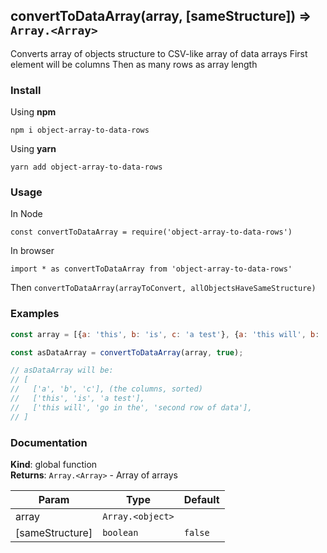 <a name="convertToDataArray"></a>

## convertToDataArray(array, [sameStructure]) ⇒ <code>Array.&lt;Array&gt;</code>

Converts array of objects structure to CSV-like array of data arrays
First element will be columns
Then as many rows as array length

### Install

Using **npm**

`npm i object-array-to-data-rows`

Using **yarn**

`yarn add object-array-to-data-rows`

### Usage

In Node

`const convertToDataArray = require('object-array-to-data-rows')`

In browser

`import * as convertToDataArray from 'object-array-to-data-rows'` 

Then `convertToDataArray(arrayToConvert, allObjectsHaveSameStructure)`

### Examples

```javascript
const array = [{a: 'this', b: 'is', c: 'a test'}, {a: 'this will', b: 'go in the', c: 'second row of data'}];

const asDataArray = convertToDataArray(array, true);

// asDataArray will be:
// [
//   ['a', 'b', 'c'], (the columns, sorted)
//   ['this', 'is', 'a test'],
//   ['this will', 'go in the', 'second row of data'],
// ]
```

### Documentation

**Kind**: global function  
**Returns**: <code>Array.&lt;Array&gt;</code> - Array of arrays

| Param           | Type                              | Default            |
| --------------- | --------------------------------- | ------------------ |
| array           | <code>Array.&lt;object&gt;</code> |                    |
| [sameStructure] | <code>boolean</code>              | <code>false</code> |
